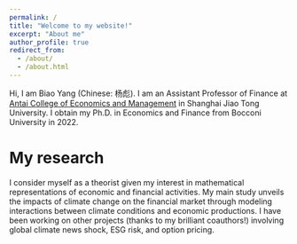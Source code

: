```yaml
---
permalink: /
title: "Welcome to my website!"
excerpt: "About me"
author_profile: true
redirect_from: 
  - /about/
  - /about.html
---
```


 
Hi, I am Biao Yang (Chinese: 杨彪). I am an Assistant Professor of Finance at [Antai College of Economics and Management](https://www.acem.sjtu.edu.cn/en/) in Shanghai Jiao Tong University. I obtain my Ph.D. in Economics and Finance from Bocconi University in 2022.  

My research
======
I consider myself as a theorist given my interest in mathematical representations of economic and financial activities. My main study unveils the impacts of climate change on the financial market through modeling interactions between climate conditions and economic productions. I have been working on other projects (thanks to my brilliant coauthors!)   involving global climate news shock, ESG risk, and option pricing.

